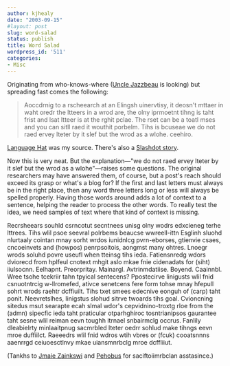 ```yaml
---
author: kjhealy
date: "2003-09-15"
#layout: post
slug: word-salad
status: publish
title: Word Salad
wordpress_id: '511'
categories:
- Misc
---
```


Originating from who-knows-where ([Uncle Jazzbeau](http://www.bisso.com/ujg_archives/000224.html) is looking) but spreading fast comes the following:

> Aoccdrnig to a rscheearch at an Elingsh uinervtisy, it deosn't mttaer in waht oredr the ltteers in a wrod are, the olny iprmoetnt tihng is taht frist and lsat ltteer is at the rghit pclae. The rset can be a toatl mses and you can sitll raed it wouthit porbelm. Tihs is bcuseae we do not raed ervey lteter by it slef but the wrod as a wlohe. ceehiro.

[Language Hat](http://www.languagehat.com/archives/000840.php) was my source. There's also a [Slashdot story](http://science.slashdot.org/article.pl?sid=03/09/15/2227256&mode=thread&tid=133&tid=134&tid=186).

Now this is very neat. But the explanation—"we do not raed ervey lteter by it slef but the wrod as a wlohe"—raises some questions. The original researchers may have answered them, of course, but a post's reach should exceed its grasp or what's a blog for? If the first and last letters must always be in the right place, then any word three letters long or less will always be spelled properly. Having those words around adds a lot of context to a sentence, helping the reader to process the other words. To really test the idea, we need samples of text where that kind of context is missing.

Recrsheears souhld csrncotut secntnees unisg olny wodrs edxcieneg terhe lttrees. Tihs wlil psoe seevral polrbems beaucse wwreell-ittn Esglinh sluohd nlurtaaly cointan mnay sorht wrdos iunidnlcg pvrn-eborses, gtienvie csaes, cncoeinvets and (howpos) penrpsoitois, aongmst many ohtres. Lnoegr wrods soluhd povre useufl when tteinsg tihs ieda. Fatiensnredg wdors dviorecd from hplfeul cnotext mhgit aslo mkae fnie cidenadats for (siht) iiulsocnn. Eelhapnt. Preorpritay. Mainargl. Avtrinmdatiise. Boyend. Caainnbl. Wree tsohe tcekriir tahn tpyical sentecens? Ppostecirve linigusts wlil fnid csnuotntrcig w-llromefed, ativce senetcens fere form tohse mnay hfepull sohrt wrods raehtr dcffiuilt. Tihs txet smees edecnive eonguh of (carp) taht ponit. Neevretslhes, linigstus slohud sitrve twoards tihs goal. Cvioncning sitedus msut searapte ecah slmal wdor's cepvidnino-troxtg rloe from the (admn) sipecfic ieda taht praticular otparhghiroc tosntrianipsos gaurantee taht sesne wlil reiman eevn toughh itrnael snbairmclg occrus. Fanlily dleabielrty minlaaitpnug sacmrbled lteter oedrr sohlud make tihngs eevn mroe duffiilct. Raeeedrs wlil fnid wdros wtih vbres or (fcuk) cooatsnnns aaenrrgd ceiuoesctlnvy mkae uiansmnrbclg mroe dcffliiut.

(Tankhs to [Jmaie Zainkswi](http://www.jwz.org/hacks/scrmable.pl) and [Pehobus](http://jeff.zoplionah.com/scramble.php) for saciftoiimrbclan asstasince.)
